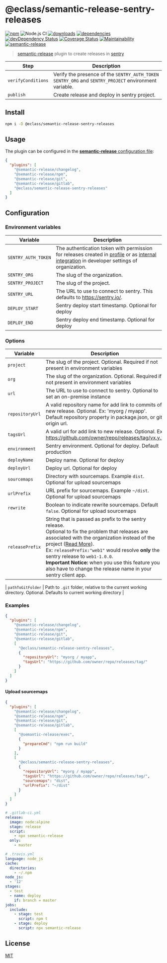 # @eclass/semantic-release-sentry-releases

[![npm](https://img.shields.io/npm/v/@eclass/semantic-release-sentry-releases.svg)](https://www.npmjs.com/package/@eclass/semantic-release-sentry-releases)
![Node.js CI](https://github.com/eclass/semantic-release-sentry-releases/workflows/Node.js%20CI/badge.svg)
[![downloads](https://img.shields.io/npm/dt/@eclass/semantic-release-sentry-releases.svg)](https://www.npmjs.com/package/@eclass/semantic-release-sentry-releases)
[![dependencies](https://img.shields.io/david/eclass/semantic-release-sentry-releases.svg)](https://david-dm.org/eclass/semantic-release-sentry-releases)
[![devDependency Status](https://img.shields.io/david/dev/eclass/semantic-release-sentry-releases.svg)](https://david-dm.org/eclass/semantic-release-sentry-releases#info=devDependencies)
[![Coverage Status](https://coveralls.io/repos/github/eclass/semantic-release-sentry-releases/badge.svg?branch=master)](https://coveralls.io/github/eclass/semantic-release-sentry-releases?branch=master)
[![Maintainability](https://api.codeclimate.com/v1/badges/f84f0bcb39c9a5c5fb99/maintainability)](https://codeclimate.com/github/eclass/semantic-release-sentry-releases/maintainability)
[![semantic-release](https://img.shields.io/badge/%20%20%F0%9F%93%A6%F0%9F%9A%80-semantic--release-e10079.svg)](https://github.com/semantic-release/semantic-release)

> [semantic-release](https://github.com/semantic-release/semantic-release) plugin to create releases in [sentry](https://docs.sentry.io/workflow/releases/?platform=browsernpm#create-release)

| Step               | Description                                                                                            |
| ------------------ | ------------------------------------------------------------------------------------------------------ |
| `verifyConditions` | Verify the presence of the `SENTRY_AUTH_TOKEN` `SENTRY_ORG` and `SENTRY_PROJECT` environment variable. |
| `publish`          | Create release and deploy in sentry project.                                                           |

## Install

```bash
npm i -D @eclass/semantic-release-sentry-releases
```

## Usage

The plugin can be configured in the [**semantic-release** configuration file](https://github.com/semantic-release/semantic-release/blob/caribou/docs/usage/configuration.md#configuration):

```json
{
  "plugins": [
    "@semantic-release/changelog",
    "@semantic-release/npm",
    "@semantic-release/git",
    "@semantic-release/gitlab",
    "@eclass/semantic-release-sentry-releases"
  ]
}
```

## Configuration

### Environment variables

| Variable            | Description                                                                                                                                                                                                                                                                   |
| ------------------- | ----------------------------------------------------------------------------------------------------------------------------------------------------------------------------------------------------------------------------------------------------------------------------- |
| `SENTRY_AUTH_TOKEN` | The authentication token with permission for releases created in [profile](https://docs.sentry.io/api/auth/#id1) or as [internal integration](https://docs.sentry.io/product/integrations/integration-platform/#internal-integrations) in developer settings of organization. |
| `SENTRY_ORG`        | The slug of the organization.                                                                                                                                                                                                                                                 |
| `SENTRY_PROJECT`    | The slug of the project.                                                                                                                                                                                                                                                      |
| `SENTRY_URL`        | The URL to use to connect to sentry. This defaults to https://sentry.io/.                                                                                                                                                                                                     |
| `DEPLOY_START`      | Sentry deploy start timestamp. Optional for deploy                                                                                                                                                                                                                            |
| `DEPLOY_END`        | Sentry deploy end timestamp. Optional for deploy                                                                                                                                                                                                                              |

### Options

| Variable        | Description                                                                                                                                                                                                                                                                                                                                                                                                                                                |
| --------------- | ---------------------------------------------------------------------------------------------------------------------------------------------------------------------------------------------------------------------------------------------------------------------------------------------------------------------------------------------------------------------------------------------------------------------------------------------------------- |
| `project`       | The slug of the project. Optional. Required if not present in environment variables                                                                                                                                                                                                                                                                                                                                                                        |
| `org`           | The slug of the organization. Optional. Required if not present in environment variables                                                                                                                                                                                                                                                                                                                                                                   |
| `url`           | The URL to use to connect to sentry. Optional to set an on-premise instance                                                                                                                                                                                                                                                                                                                                                                                |
| `repositoryUrl` | A valid repository name for add link to commits of new release. Optional. Ex: 'myorg / myapp'. Default repository property in package.json, or git origin url.                                                                                                                                                                                                                                                                                             |
| `tagsUrl`       | A valid url for add link to new release. Optional. Ex: https://github.com/owner/repo/releases/tag/vx.y.z                                                                                                                                                                                                                                                                                                                                                   |
| `environment`   | Sentry environment. Optional for deploy. Default production                                                                                                                                                                                                                                                                                                                                                                                                |
| `deployName`    | Deploy name. Optional for deploy                                                                                                                                                                                                                                                                                                                                                                                                                           |
| `deployUrl`     | Deploy url. Optional for deploy                                                                                                                                                                                                                                                                                                                                                                                                                            |
| `sourcemaps`    | Directory with sourcemaps. Example `dist`. Optional for upload sourcemaps                                                                                                                                                                                                                                                                                                                                                                                  |
| `urlPrefix`     | URL prefix for sourcemaps. Example `~/dist`. Optional for upload sourcemaps                                                                                                                                                                                                                                                                                                                                                                                |
| `rewrite`       | Boolean to indicate rewrite sourcemaps. Default `false`. Optional for upload sourcemaps                                                                                                                                                                                                                                                                                                                                                                    |
| `releasePrefix` | String that is passed as prefix to the sentry release. <br/> Optional to fix the problem that releases are associated with the organization instead of the project ([Read More](https://github.com/getsentry/sentry-cli/issues/482)). <br/> Ex: `releasePrefix:"web1"` would resolve **only** the sentry release to `web1-1.0.0`. <br/>**Important Notice:** when you use this feature you also have to change the release name in your sentry client app. |

| `pathToGitFolder` | Path to `.git` folder, relative to the current working directory. Optional. Defaults to current working directory |

### Examples

```json
{
  "plugins": [
    "@semantic-release/changelog",
    "@semantic-release/npm",
    "@semantic-release/git",
    "@semantic-release/gitlab",
    [
      "@eclass/semantic-release-sentry-releases",
      {
        "repositoryUrl": "myorg / myapp",
        "tagsUrl": "https://github.com/owner/repo/releases/tag/"
      }
    ]
  ]
}
```

#### Upload sourcemaps

```json
{
  "plugins": [
    "@semantic-release/changelog",
    "@semantic-release/npm",
    "@semantic-release/git",
    "@semantic-release/gitlab",
    [
      "@semantic-release/exec",
      {
        "prepareCmd": "npm run build"
      }
    ],
    [
      "@eclass/semantic-release-sentry-releases",
      {
        "repositoryUrl": "myorg / myapp",
        "tagsUrl": "https://github.com/owner/repo/releases/tag/",
        "sourcemaps": "dist",
        "urlPrefix": "~/dist"
      }
    ]
  ]
}
```

```yml
# .gitlab-ci.yml
release:
  image: node:alpine
  stage: release
  script:
    - npx semantic-release
  only:
    - master
```

```yml
# .travis.yml
language: node_js
cache:
  directories:
    - ~/.npm
node_js:
  - '12'
stages:
  - test
  - name: deploy
    if: branch = master
jobs:
  include:
    - stage: test
      script: npm t
    - stage: deploy
      script: npx semantic-release
```

## License

[MIT](https://tldrlegal.com/license/mit-license)
